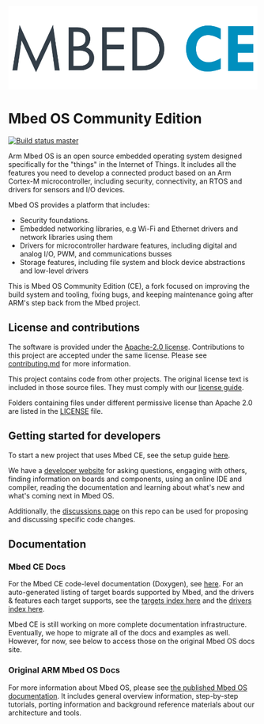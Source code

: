 [![Mbed OS][mbed-os-logo]][mbed-os-link]
# Mbed OS Community Edition

[![Build status master][mbed-master-svg]][mbed-master]

[mbed-os-logo]: logo.png
[mbed-os-link]: https://www.mbed.com/en/platform/mbed-os/
[mbed-master]: https://github.com/multiplemonomials/mbed-os/actions/workflows/basic_checks.yml
[mbed-master-svg]: https://github.com/multiplemonomials/mbed-os/actions/workflows/basic_checks.yml/badge.svg

Arm Mbed OS is an open source embedded operating system designed specifically for the "things" in the Internet of Things. It includes all the features you need to develop a connected product based on an Arm Cortex-M microcontroller, including security, connectivity, an RTOS and drivers for sensors and I/O devices.

Mbed OS provides a platform that includes:

- Security foundations.
- Embedded networking libraries, e.g Wi-Fi and Ethernet drivers and network libraries using them
- Drivers for microcontroller hardware features, including digital and analog I/O, PWM, and communications busses
- Storage features, including file system and block device abstractions and low-level drivers

This is Mbed OS Community Edition (CE), a fork focused on improving the build system and tooling, fixing bugs, and keeping maintenance going after ARM's step back from the Mbed project.

## License and contributions

The software is provided under the [Apache-2.0 license](LICENSE-apache-2.0.txt). Contributions to this project are accepted under the same license. Please see [contributing.md](CONTRIBUTING.md) for more information.

This project contains code from other projects. The original license text is included in those source files. They must comply with our [license guide](https://os.mbed.com/docs/mbed-os/latest/contributing/license.html).

Folders containing files under different permissive license than Apache 2.0 are listed in the [LICENSE](LICENSE.md) file.

## Getting started for developers

To start a new project that uses Mbed CE, see the setup guide [here](https://github.com/mbed-ce/mbed-os/wiki/New-Project-Setup-Guide).

We have a [developer website](https://os.mbed.com) for asking questions, engaging with others, finding information on boards and components, using an online IDE and compiler, reading the documentation and learning about what's new and what's coming next in Mbed OS.

Additionally, the [discussions page](https://github.com/mbed-ce/mbed-os/discussions) on this repo can be used for proposing and discussing specific code changes.

## Documentation

### Mbed CE Docs
For the Mbed CE code-level documentation (Doxygen), see [here](https://mbed-ce.github.io/mbed-os/group__mbed-os-public.html).  For an auto-generated listing of target boards supported by Mbed, and the drivers & features each target supports, see the [targets index here](https://mbed-ce.github.io/mbed-ce-test-tools/targets/) and the [drivers index here](https://mbed-ce.github.io/mbed-ce-test-tools/drivers/).

Mbed CE is still working on more complete documentation infrastructure. Eventually, we hope to migrate all of the docs and examples as well.  However, for now, see below to access those on the original Mbed OS docs site.

### Original ARM Mbed OS Docs
For more information about Mbed OS, please see [the published Mbed OS documentation](https://os.mbed.com/docs/latest). It includes general overview information, step-by-step tutorials, porting information and background reference materials about our architecture and tools.



